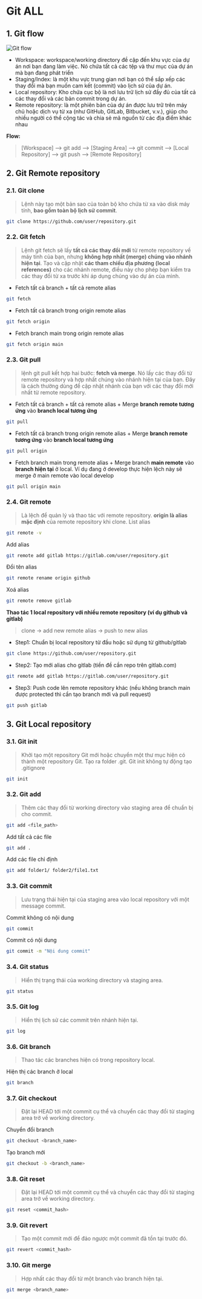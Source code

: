 # Git ALL

## 1. Git flow
![Git flow](./img/git-workshop-5-638.jpg)

* Workspace: workspace/working directory đề cập đến khu vực của dự án nơi bạn đang làm việc. Nó chứa tất cả các tệp và thư mục của dự án mà bạn đang phát triển
* Staging/Index: là một khu vực trung gian nơi bạn có thể sắp xếp các thay đổi mà bạn muốn cam kết (commit) vào lịch sử của dự án.
* Local repository: Kho chứa cục bộ là nơi lưu trữ lịch sử đầy đủ của tất cả các thay đổi và các bản commit trong dự án.
* Remote repository: là một phiên bản của dự án được lưu trữ trên máy chủ hoặc dịch vụ từ xa (như GitHub, GitLab, Bitbucket, v.v.), giúp cho nhiều người có thể cộng tác và chia sẻ mã nguồn từ các địa điểm khác nhau

**Flow:**
>[Workspace] --> git add --> [Staging Area] --> git commit --> [Local Repository] --> git push --> [Remote Repository]

## 2. Git Remote repository
### 2.1. Git clone
>Lệnh này tạo một bản sao của toàn bộ kho chứa từ xa vào disk máy tính, **bao gồm toàn bộ lịch sử commit**.

```sh
git clone https://github.com/user/repository.git
```

### 2.2. Git fetch
>Lệnh git fetch sẽ lấy **tất cả các thay đổi mới** từ remote repository về máy tính của bạn, nhưng **không hợp nhất (merge) chúng vào nhánh hiện tại**. Tạo và cập nhật **các tham chiếu địa phương (local references)** cho các nhánh remote, điều này cho phép bạn kiểm tra các thay đổi từ xa trước khi áp dụng chúng vào dự án của mình.

* Fetch tất cả branch + tất cả remote alias
```sh
git fetch
```

* Fetch tất cả branch trong origin remote alias
```sh
git fetch origin
```

* Fetch branch main trong origin remote alias
```sh
git fetch origin main
```


### 2.3. Git pull
>lệnh git pull kết hợp hai bước: **fetch và merge**. Nó lấy các thay đổi từ remote repository và hợp nhất chúng vào nhánh hiện tại của bạn. Đây là cách thường dùng để cập nhật nhánh của bạn với các thay đổi mới nhất từ remote repository.
* Fetch tất cả branch + tất cả remote alias + Merge **branch remote tương ứng** vào **branch local tương ứng** 
```sh
git pull
```

* Fetch tất cả branch trong origin remote alias + Merge **branch remote tương ứng** vào **branch local tương ứng** 
```sh
git pull origin
```

* Fetch branch main trong remote alias + Merge branch **main remote** vào **branch hiện tại** ở local. Ví dụ đang ở develop thực hiện lệch này sẽ merge ở main remote vào local develop
```sh
git pull origin main
```

### 2.4. Git remote
>Là lệch để quản lý và thao tác với remote repository. **origin là alias mặc định** của remote repository khi clone.
List alias
```sh
git remote -v
```

Add alias
```sh
git remote add gitlab https://gitlab.com/user/repository.git
```

Đổi tên alias
```sh
git remote rename origin github
```

Xoá alias
```sh
git remote remove gitlab
```

**Thao tác 1 local repository với nhiều remote repository (ví dụ github và gitlab)**
>clone -> add new remote alias -> push to new alias

* Step1: Chuẩn bị local repository từ đầu hoặc sử dụng từ github/gitlab
```sh
git clone https://github.com/user/repository.git
```
* Step2: Tạo mới alias cho gitlab (tiền đề cần repo trên gitlab.com)
```sh
git remote add gitlab https://gitlab.com/user/repository.git
```

* Step3: Push code lên remote repository khác (nếu không branch main được protected thì cần tạo branch mới và pull request)
```sh
git push gitlab
```


## 3. Git Local repository
### 3.1. Git init
>Khởi tạo một repository Git mới hoặc chuyển một thư mục hiện có thành một repository Git. Tạo ra folder .git. Git init không tự động tạo .gitignore 
```sh
git init
```
### 3.2. Git add
>Thêm các thay đổi từ working directory vào staging area để chuẩn bị cho commit.
```sh
git add <file_path>
```

Add tất cả các file
```sh
git add .
```

Add các file chỉ định
```sh
git add folder1/ folder2/file1.txt
```

### 3.3. Git commit
>Lưu trạng thái hiện tại của staging area vào local repository với một message commit.

Commit không có nội dung
```sh
git commit
```

Commit có nội dung
```sh
git commit -m "Nội dung commit"
```

### 3.4. Git status
>Hiển thị trạng thái của working directory và staging area.

```sh
git status
```

### 3.5. Git log
>Hiển thị lịch sử các commit trên nhánh hiện tại.

```sh
git log
```

### 3.6. Git branch
>Thao tác các branches hiện có trong repository local.

Hiện thị các branch ở local
```sh
git branch
```


### 3.7. Git checkout
>Đặt lại HEAD tới một commit cụ thể và chuyển các thay đổi từ staging area trở về working directory.

Chuyển đổi branch
```sh
git checkout <branch_name>
```

Tạo branch mới
```sh
git checkout -b <branch_name>
```

### 3.8. Git reset
>Đặt lại HEAD tới một commit cụ thể và chuyển các thay đổi từ staging area trở về working directory.

```sh
git reset <commit_hash>
```

### 3.9. Git revert
>Tạo một commit mới để đảo ngược một commit đã tồn tại trước đó.

```sh
git revert <commit_hash>
```

### 3.10. Git merge
>Hợp nhất các thay đổi từ một branch vào branch hiện tại.

```sh
git merge <branch_name>
```
